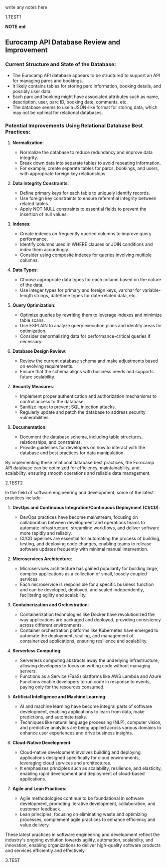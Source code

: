write any notes here

1.TEST1

**NOTE.md**

## Eurocamp API Database Review and Improvement

### Current Structure and State of the Database:

- The Eurocamp API database appears to be structured to support an API for managing parcs and bookings.
- It likely contains tables for storing parc information, booking details, and possibly user data.
- Each parc and booking might have associated attributes such as name, description, user, parc ID, booking date, comments, etc.
- The database seems to use a JSON-like format for storing data, which may not be optimal for relational databases.

### Potential Improvements Using Relational Database Best Practices:

1. **Normalization**:
   - Normalize the database to reduce redundancy and improve data integrity.
   - Break down data into separate tables to avoid repeating information.
   - For example, create separate tables for parcs, bookings, and users, with appropriate foreign key relationships.

2. **Data Integrity Constraints**:
   - Define primary keys for each table to uniquely identify records.
   - Use foreign key constraints to ensure referential integrity between related tables.
   - Apply NOT NULL constraints to essential fields to prevent the insertion of null values.

3. **Indexes**:
   - Create indexes on frequently queried columns to improve query performance.
   - Identify columns used in WHERE clauses or JOIN conditions and index them accordingly.
   - Consider using composite indexes for queries involving multiple columns.

4. **Data Types**:
   - Choose appropriate data types for each column based on the nature of the data.
   - Use integer types for primary and foreign keys, varchar for variable-length strings, date/time types for date-related data, etc.

5. **Query Optimization**:
   - Optimize queries by rewriting them to leverage indexes and minimize table scans.
   - Use EXPLAIN to analyze query execution plans and identify areas for optimization.
   - Consider denormalizing data for performance-critical queries if necessary.

6. **Database Design Review**:
   - Review the current database schema and make adjustments based on evolving requirements.
   - Ensure that the schema aligns with business needs and supports future scalability.

7. **Security Measures**:
   - Implement proper authentication and authorization mechanisms to control access to the database.
   - Sanitize input to prevent SQL injection attacks.
   - Regularly update and patch the database to address security vulnerabilities.

8. **Documentation**:
   - Document the database schema, including table structures, relationships, and constraints.
   - Provide guidelines for developers on how to interact with the database and best practices for data manipulation.

By implementing these relational database best practices, the Eurocamp API database can be optimized for efficiency, maintainability, and scalability, ensuring smooth operations and reliable data management.

2.TEST2

In the field of software engineering and development, some of the latest practices include:

1. **DevOps and Continuous Integration/Continuous Deployment (CI/CD)**:
   - DevOps practices have become mainstream, focusing on collaboration between development and operations teams to automate infrastructure, streamline workflows, and deliver software more rapidly and reliably.
   - CI/CD pipelines are essential for automating the process of building, testing, and deploying code changes, enabling teams to release software updates frequently with minimal manual intervention.

2. **Microservices Architecture**:
   - Microservices architecture has gained popularity for building large, complex applications as a collection of small, loosely coupled services.
   - Each microservice is responsible for a specific business function and can be developed, deployed, and scaled independently, facilitating agility and scalability.

3. **Containerization and Orchestration**:
   - Containerization technologies like Docker have revolutionized the way applications are packaged and deployed, providing consistency across different environments.
   - Container orchestration platforms like Kubernetes have emerged to automate the deployment, scaling, and management of containerized applications, ensuring resilience and scalability.

4. **Serverless Computing**:
   - Serverless computing abstracts away the underlying infrastructure, allowing developers to focus on writing code without managing servers.
   - Functions as a Service (FaaS) platforms like AWS Lambda and Azure Functions enable developers to run code in response to events, paying only for the resources consumed.

5. **Artificial Intelligence and Machine Learning**:
   - AI and machine learning have become integral parts of software development, enabling applications to learn from data, make predictions, and automate tasks.
   - Techniques like natural language processing (NLP), computer vision, and predictive analytics are being applied across various domains to enhance user experiences and drive business insights.

6. **Cloud-Native Development**:
   - Cloud-native development involves building and deploying applications designed specifically for cloud environments, leveraging cloud services and architectures.
   - It emphasizes principles such as scalability, resilience, and elasticity, enabling rapid development and deployment of cloud-based applications.

7. **Agile and Lean Practices**:
   - Agile methodologies continue to be foundational in software development, promoting iterative development, collaboration, and customer feedback.
   - Lean principles, focusing on eliminating waste and optimizing processes, complement agile practices to enhance efficiency and value delivery.

These latest practices in software engineering and development reflect the industry's ongoing evolution towards agility, automation, scalability, and innovation, enabling organizations to deliver high-quality software products and services efficiently and effectively.

3.TEST